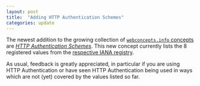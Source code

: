 ```yaml
---
layout: post
title:  "Adding HTTP Authentication Schemes"
categories: update
---
```


The newest addition to the growing collection of [`webconcepts.info` concepts](/concepts/) are [*HTTP Authentication Schemes*](/concepts/http-authentication-scheme/). This new concept currently lists the 8 registered values from the [respective IANA registry](http://www.iana.org/assignments/http-authschemes/http-authschemes.xhtml#authschemes).

As usual, feedback is greatly appreciated, in particular if you are using HTTP Authentication or have seen HTTP Authentication being used in ways which are not (yet) covered by the values listed so far.
